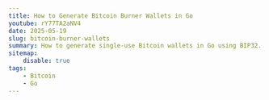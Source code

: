 ```yaml
---
title: How to Generate Bitcoin Burner Wallets in Go
youtube: rY77TA2aNV4
date: 2025-05-19
slug: bitcoin-burner-wallets
summary: How to generate single-use Bitcoin wallets in Go using BIP32.
sitemap:
    disable: true
tags:
    - Bitcoin
    - Go
---
```

